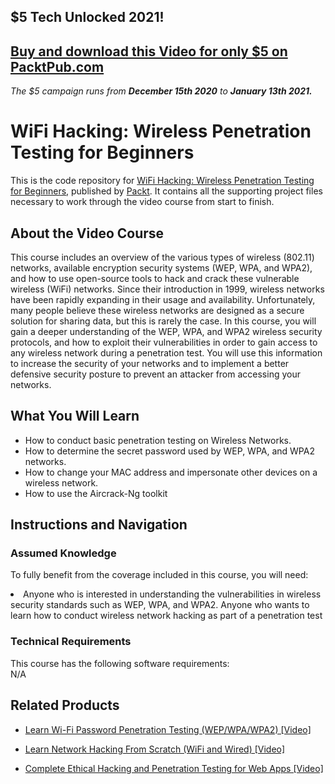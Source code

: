 ## $5 Tech Unlocked 2021!
[Buy and download this Video for only $5 on PacktPub.com](https://www.packtpub.com/product/wifi-hacking-wireless-penetration-testing-for-beginners-video/9781789530193)
-----
*The $5 campaign         runs from __December 15th 2020__ to __January 13th 2021.__*

# WiFi Hacking: Wireless Penetration Testing for Beginners				
This is the code repository for [WiFi Hacking: Wireless Penetration Testing for Beginners](https://www.packtpub.com/application-development/wifi-hacking-wireless-penetration-testing-beginners-video), published by [Packt](https://www.packtpub.com/?utm_source=github). It contains all the supporting project files necessary to work through the video course from start to finish.
## About the Video Course
This course includes an overview of the various types of wireless (802.11) networks, available encryption security systems (WEP, WPA, and WPA2), and how to use open-source tools to hack and crack these vulnerable wireless (WiFi) networks. Since their introduction in 1999, wireless networks have been rapidly expanding in their usage and availability. Unfortunately, many people believe these wireless networks are designed as a secure solution for sharing data, but this is rarely the case. In this course, you will gain a deeper understanding of the WEP, WPA, and WPA2 wireless security protocols, and how to exploit their vulnerabilities in order to gain access to any wireless network during a penetration test. You will use this information to increase the security of your networks and to implement a better defensive security posture to prevent an attacker from accessing your networks.
<H2>What You Will Learn</H2>
<DIV class=book-info-will-learn-text>
<UL>
<LI>How to conduct basic penetration testing on Wireless Networks. </LI>
<LI>How to determine the secret password used by WEP, WPA, and WPA2 networks. </LI>
<LI>How to change your MAC address and impersonate other devices on a wireless network.</LI>
<LI>How to use the Aircrack-Ng toolkit</LI>
</UL></DIV>

## Instructions and Navigation
### Assumed Knowledge
To fully benefit from the coverage included in this course, you will need:<br/>
<DIV class=book-info-will-learn-text>
<LI> Anyone who is interested in understanding the vulnerabilities in wireless security standards such as WEP, WPA, and WPA2. Anyone who wants to learn how to conduct wireless network hacking as part of a penetration test	</LI> 
<DIV>

### Technical Requirements
This course has the following software requirements:<br/>
N/A

## Related Products
* [Learn Wi-Fi Password Penetration Testing (WEP/WPA/WPA2) [Video]](https://www.packtpub.com/application-development/learn-wi-fi-password-penetration-testing-wepwpawpa2-video)

* [Learn Network Hacking From Scratch (WiFi and Wired) [Video]](https://www.packtpub.com/application-development/learn-network-hacking-scratch-wifi-and-wired-video)

* [Complete Ethical Hacking and Penetration Testing for Web Apps  [Video]](https://www.packtpub.com/networking-and-servers/complete-ethical-hacking-and-penetration-testing-web-apps-video)